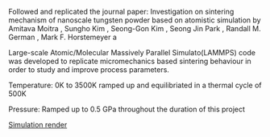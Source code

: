 Followed and replicated the journal paper: Investigation on sintering mechanism of nanoscale tungsten powder based on atomistic simulation by Amitava Moitra , Sungho Kim , Seong-Gon Kim , Seong Jin Park  , Randall M. German , Mark F. Horstemeyer a  


Large-scale Atomic/Molecular Massively Parallel Simulato(LAMMPS) code was developed to replicate micromechanics based sintering behaviour in order to study and improve process parameters.


Temperature: 0K to 3500K ramped up and equilibriated in a thermal cycle of 500K


Pressure: Ramped up to 0.5 GPa throughout the duration of this project



[Simulation render]([https://www.quora.com](https://www.dropbox.com/scl/fi/5tflmwbuwm5dpgapcchel/Sintering-simulation-render.mp4?rlkey=gjldpwnzidcmd225a2tzmmq0x&st=bryjzjj8&dl=0))

